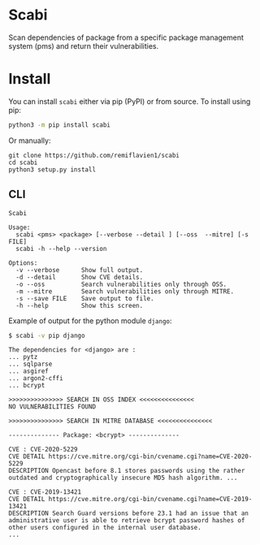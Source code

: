# Scabi  

Scan dependencies of package from a specific package management system (pms) and return their vulnerabilities.

# Install

You can install ```scabi``` either via pip (PyPI) or from source.
To install using pip:
```sh
python3 -m pip install scabi
```
Or manually:
```
git clone https://github.com/remiflavien1/scabi
cd scabi
python3 setup.py install
```

## CLI
```
Scabi

Usage:
  scabi <pms> <package> [--verbose --detail ] [--oss  --mitre] [-s FILE]
  scabi -h --help --version

Options:
  -v --verbose      Show full output.
  -d --detail       Show CVE details.
  -o --oss          Search vulnerabilities only through OSS.
  -m --mitre        Search vulnerabilities only through MITRE.
  -s --save FILE    Save output to file.
  -h --help         Show this screen.
```

Example of output for the python module ```django```:

```sh
$ scabi -v pip django
```

```
The dependencies for <django> are :
... pytz
... sqlparse
... asgiref
... argon2-cffi
... bcrypt

>>>>>>>>>>>>>>> SEARCH IN OSS INDEX <<<<<<<<<<<<<<<
NO VULNERABILITIES FOUND

>>>>>>>>>>>>>>> SEARCH IN MITRE DATABASE <<<<<<<<<<<<<<<

-------------- Package: <bcrypt> --------------

CVE : CVE-2020-5229
CVE DETAIL https://cve.mitre.org/cgi-bin/cvename.cgi?name=CVE-2020-5229
DESCRIPTION Opencast before 8.1 stores passwords using the rather outdated and cryptographically insecure MD5 hash algorithm. ...

CVE : CVE-2019-13421
CVE DETAIL https://cve.mitre.org/cgi-bin/cvename.cgi?name=CVE-2019-13421
DESCRIPTION Search Guard versions before 23.1 had an issue that an administrative user is able to retrieve bcrypt password hashes of other users configured in the internal user database.
...

```
